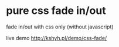 pure css fade in/out
========

fade in/out with css only (without javascript)

live demo http://kshyh.pl/demo/css-fade/